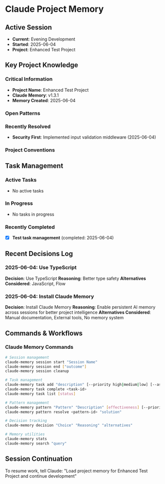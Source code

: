 # Claude Project Memory

## Active Session
- **Current**: Evening Development
- **Started**: 2025-06-04
- **Project**: Enhanced Test Project

## Key Project Knowledge

### Critical Information
- **Project Name**: Enhanced Test Project
- **Claude Memory**: v1.3.1
- **Memory Created**: 2025-06-04

### Open Patterns


### Recently Resolved
- **Security First**: Implemented input validation middleware (2025-06-04)

### Project Conventions
<!-- Discovered during development -->

## Task Management

### Active Tasks
- No active tasks

### In Progress
- No tasks in progress

### Recently Completed
- [x] **Test task management** (completed: 2025-06-04)

## Recent Decisions Log

### 2025-06-04: Use TypeScript
**Decision**: Use TypeScript
**Reasoning**: Better type safety
**Alternatives Considered**: JavaScript, Flow


### 2025-06-04: Install Claude Memory
**Decision**: Install Claude Memory
**Reasoning**: Enable persistent AI memory across sessions for better project intelligence
**Alternatives Considered**: Manual documentation, External tools, No memory system


## Commands & Workflows

### Claude Memory Commands
```bash
# Session management
claude-memory session start "Session Name"
claude-memory session end ["outcome"]
claude-memory session cleanup

# Task management
claude-memory task add "description" [--priority high|medium|low] [--assignee name]
claude-memory task complete <task-id>
claude-memory task list [status]

# Pattern management
claude-memory pattern "Pattern" "Description" [effectiveness] [--priority critical|high|medium|low]
claude-memory pattern resolve <pattern-id> "solution"

# Decision tracking
claude-memory decision "Choice" "Reasoning" "alternatives"

# Memory utilities
claude-memory stats
claude-memory search "query"
```

## Session Continuation
To resume work, tell Claude:
"Load project memory for Enhanced Test Project and continue development"
